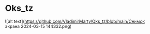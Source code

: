 # Oks_tz
![alt text](https://github.com/VladimirMarty/Oks_tz/blob/main/Снимок экрана 2024-03-15 144332.png)
